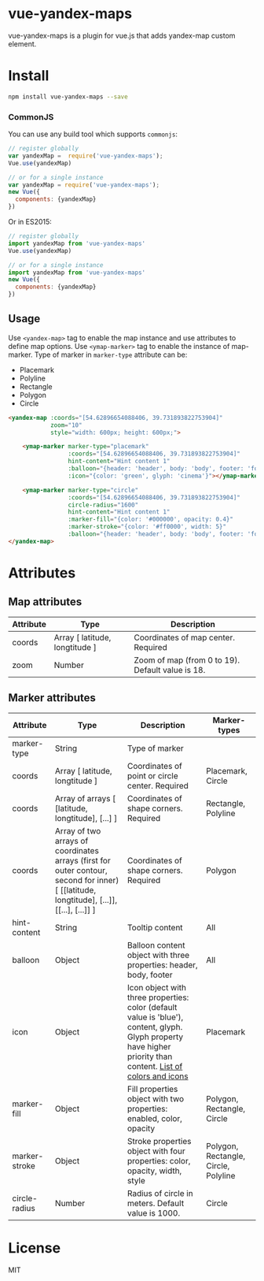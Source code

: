 # vue-yandex-maps

vue-yandex-maps is a plugin for vue.js that adds yandex-map custom element.

# Install

```Bash
npm install vue-yandex-maps --save
```

### CommonJS

You can use any build tool which supports `commonjs`:

```JavaScript
// register globally
var yandexMap =  require('vue-yandex-maps');
Vue.use(yandexMap)

// or for a single instance
var yandexMap = require('vue-yandex-maps');
new Vue({
  components: {yandexMap}
})

```

Or in ES2015:

```JavaScript
// register globally
import yandexMap from 'vue-yandex-maps'
Vue.use(yandexMap)

// or for a single instance
import yandexMap from 'vue-yandex-maps'
new Vue({
  components: {yandexMap}
})

```

<!-- ### Direct include

You can use the CDN: https://unpkg.com/vue-yandex-maps, `yandexMap` is exposed to `window` and will automatically install itself. Also you can use your local copy:

```HTML
<script src="../node_modules/vue-yandex-maps/vue-yandex-maps.js"></script>
``` -->

## Usage

Use `<yandex-map>` tag to enable the map instance and use attributes to define map options.
Use `<ymap-marker>` tag to enable the instance of map-marker.
Type of marker in `marker-type` attribute can be:

* Placemark
* Polyline
* Rectangle
* Polygon
* Circle

```HTML
<yandex-map :coords="[54.62896654088406, 39.731893822753904]"
            zoom="10"
            style="width: 600px; height: 600px;">

    <ymap-marker marker-type="placemark"
                 :coords="[54.62896654088406, 39.731893822753904]"
                 hint-content="Hint content 1"
                 :balloon="{header: 'header', body: 'body', footer: 'footer'}"
                 :icon="{color: 'green', glyph: 'cinema'}"></ymap-marker>

    <ymap-marker marker-type="circle"
                 :coords="[54.62896654088406, 39.731893822753904]"
                 circle-radius="1600"
                 hint-content="Hint content 1"
                 :marker-fill="{color: '#000000', opacity: 0.4}"
                 :marker-stroke="{color: '#ff0000', width: 5}"
                 :balloon="{header: 'header', body: 'body', footer: 'footer'}"></ymap-marker>
</yandex-map>
```

# Attributes

## Map attributes

| Attribute | Type | Description |
| ----- | ----- | ----- |
| coords | Array [ latitude, longtitude ] | Coordinates of map center. Required |
| zoom | Number | Zoom of map (from 0 to 19). Default value is 18. |

## Marker attributes

| Attribute | Type | Description | Marker-types |
| ----- | ----- | ----- | ----- |
| marker-type | String | Type of marker ||
| coords | Array [ latitude, longtitude ] | Coordinates of point or circle center. Required | Placemark, Circle |
| coords | Array of arrays [ [latitude, longtitude], [...] ] | Coordinates of shape corners. Required | Rectangle, Polyline |
| coords | Array of two arrays of coordinates arrays (first for outer contour, second for inner) [ [[latitude, longtitude], [...]], [[...], [...]] ] | Coordinates of shape corners. Required | Polygon |
| hint-content | String | Tooltip content | All |
| balloon | Object | Balloon content object with three properties: header, body, footer | All |
| icon | Object | Icon object with three properties: color (default value is 'blue'), content, glyph. Glyph property have higher priority than content. [List of colors and icons](https://tech.yandex.ru/maps/doc/jsapi/2.1/ref/reference/option.presetStorage-docpage/) | Placemark |
| marker-fill | Object | Fill properties object with two properties: enabled, color, opacity | Polygon, Rectangle, Circle |
| marker-stroke | Object | Stroke properties object with four properties: color, opacity, width, style | Polygon, Rectangle, Circle, Polyline |
| circle-radius | Number | Radius of circle in meters. Default value is 1000. | Circle |

# License

MIT
